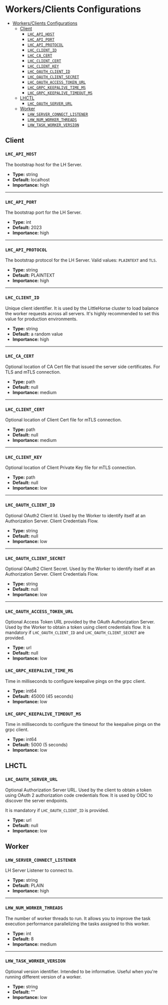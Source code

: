 # Workers/Clients Configurations
- [Workers/Clients Configurations](#workersclients-configurations)
  - [Client](#client)
    - [`LHC_API_HOST`](#lhc_api_host)
    - [`LHC_API_PORT`](#lhc_api_port)
    - [`LHC_API_PROTOCOL`](#lhc_api_protocol)
    - [`LHC_CLIENT_ID`](#lhc_client_id)
    - [`LHC_CA_CERT`](#lhc_ca_cert)
    - [`LHC_CLIENT_CERT`](#lhc_client_cert)
    - [`LHC_CLIENT_KEY`](#lhc_client_key)
    - [`LHC_OAUTH_CLIENT_ID`](#lhc_oauth_client_id)
    - [`LHC_OAUTH_CLIENT_SECRET`](#lhc_oauth_client_secret)
    - [`LHC_OAUTH_ACCESS_TOKEN_URL`](#lhc_oauth_access_token_url)
    - [`LHC_GRPC_KEEPALIVE_TIME_MS`](#lhc_grpc_keepalive_time_ms)
    - [`LHC_GRPC_KEEPALIVE_TIMEOUT_MS`](#lhc_grpc_keepalive_timeout_ms)
  - [LHCTL](#lhctl)
    - [`LHC_OAUTH_SERVER_URL`](#lhc_oauth_server_url)
  - [Worker](#worker)
    - [`LHW_SERVER_CONNECT_LISTENER`](#lhw_server_connect_listener)
    - [`LHW_NUM_WORKER_THREADS`](#lhw_num_worker_threads)
    - [`LHW_TASK_WORKER_VERSION`](#lhw_task_worker_version)

## Client

### `LHC_API_HOST`

The bootstrap host for the LH Server.

- **Type:** string
- **Default:** localhost
- **Importance:** high

---

### `LHC_API_PORT`

The bootstrap port for the LH Server.

- **Type:** int
- **Default:** 2023
- **Importance:** high

---

### `LHC_API_PROTOCOL`

The bootstrap protocol for the LH Server. Valid values: `PLAINTEXT` and `TLS`.

- **Type:** string
- **Default:** PLAINTEXT
- **Importance:** high

---

### `LHC_CLIENT_ID`

Unique client identifier. It is used by the LittleHorse cluster to load balance the worker requests across all servers.
It's highly recommended to set this value for production environments.

- **Type:** string
- **Default:** a random value
- **Importance:** high

---

### `LHC_CA_CERT`

Optional location of CA Cert file that issued the server side certificates. For TLS and mTLS connection.

- **Type:** path
- **Default:** null
- **Importance:** medium

---

### `LHC_CLIENT_CERT`

Optional location of Client Cert file for mTLS connection.

- **Type:** path
- **Default:** null
- **Importance:** medium

---

### `LHC_CLIENT_KEY`

Optional location of Client Private Key file for mTLS connection.

- **Type:** path
- **Default:** null
- **Importance:** low

---

### `LHC_OAUTH_CLIENT_ID`

Optional OAuth2 Client Id. Used by the Worker to identify itself at an Authorization Server. Client Credentials Flow.

- **Type:** string
- **Default:** null
- **Importance:** low

---

### `LHC_OAUTH_CLIENT_SECRET`

Optional OAuth2 Client Secret. Used by the Worker to identify itself at an Authorization Server. Client Credentials Flow.

- **Type:** string
- **Default:** null
- **Importance:** low

---

### `LHC_OAUTH_ACCESS_TOKEN_URL`

Optional Access Token URL provided by the OAuth Authorization Server. Used by the Worker to obtain a token using client credentials flow.
It is mandatory if `LHC_OAUTH_CLIENT_ID` and `LHC_OAUTH_CLIENT_SECRET` are provided.

- **Type:** url
- **Default:** null
- **Importance:** low

### `LHC_GRPC_KEEPALIVE_TIME_MS`

Time in milliseconds to configure keepalive pings on the grpc client.

- **Type:** int64
- **Default:** 45000 (45 seconds)
- **Importance:** low

### `LHC_GRPC_KEEPALIVE_TIMEOUT_MS`

Time in milliseconds to configure the timeout for the keepalive pings on the grpc client.

- **Type:** int64
- **Default:** 5000 (5 seconds)
- **Importance:** low


## LHCTL

### `LHC_OAUTH_SERVER_URL`

Optional Authorization Server URL. Used by the client to obtain a token using OAuth 2 authorization code credentials flow. It is used by OIDC to discover the server endpoints.

It is mandatory if `LHC_OAUTH_CLIENT_ID` is provided.

- **Type:** url
- **Default:** null
- **Importance:** low

## Worker

### `LHW_SERVER_CONNECT_LISTENER`

LH Server Listener to connect to.

- **Type:** string
- **Default:** PLAIN
- **Importance:** high

---

### `LHW_NUM_WORKER_THREADS`

The number of worker threads to run. It allows you to improve the task execution performance parallelizing the tasks
assigned to this worker.

- **Type:** int
- **Default:** 8
- **Importance:** medium

---

### `LHW_TASK_WORKER_VERSION`

Optional version identifier. Intended to be informative. Useful when you're running different version of a worker.

- **Type:** string
- **Default:** ""
- **Importance:** low
